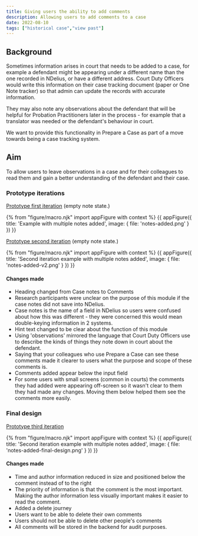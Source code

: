 ```yaml
---
title: Giving users the ability to add comments
description: Allowing users to add comments to a case
date: 2022-08-10
tags: ["historical case","view past"]
---
```


## Background

Sometimes information arises in court that needs to be added to a case, for example a defendant might be appearing under a different name than the one recorded in NDelius, or have a different address. Court Duty Officers would write this information on their case tracking document (paper or One Note tracker) so that admin can update the records with accurate information.

They may also note any observations about the defendant that will be helpful for Probation Practitioners later in the process - for example that a translator was needed or the defendant's behaviour in court.

We want to provide this functionality in Prepare a Case as part of a move towards being a case tracking system.

## Aim

To allow users to leave observations in a case and for their colleagues to read them and gain a better understanding of the defendant and their case.

### Prototype iterations

[Prototype first iteration](https://www.figma.com/proto/5NQ0Exgyebm7IbGqh7wAbS/Nav%2C-Case-progress%2C-comments?page-id=1108%3A7508&node-id=1212-10512&viewport=3675%2C979%2C0.78&scaling=min-zoom&starting-point-node-id=1185%3A8943) (empty note state.)

{% from "figure/macro.njk" import appFigure with context %}
{{ appFigure({
  title: 'Example with multiple notes added',
  image: {
    file: 'notes-added.png'
  }
}) }}

[Prototype second iteration](https://www.figma.com/proto/5NQ0Exgyebm7IbGqh7wAbS/Nav%2C-Case-progress%2C-comments?page-id=1423%3A12824&node-id=1423-13136&viewport=312%2C371%2C0.06&scaling=min-zoom&starting-point-node-id=1423%3A13400) (empty note state.)

{% from "figure/macro.njk" import appFigure with context %}
{{ appFigure({
  title: 'Second iteration example with multiple notes added',
  image: {
    file: 'notes-added-v2.png'
  }
}) }}

#### Changes made

- Heading changed from Case notes to Comments
- Research participants were unclear on the purpose of this module if the case notes did not save into NDelius.
- Case notes is the name of a field in NDelius so users were confused about how this was different - they were concerned this would mean double-keying information in 2 systems.
- Hint text changed to be clear about the function of this module
- Using 'observations' mirrored the language that Court Duty Officers use to describe the kinds of things they note down in court about the defendant.
- Saying that your colleagues who use Prepare a Case can see these comments made it clearer to users what the purpose and scope of these comments is.
- Comments added appear below the input field
- For some users with small screens (common in courts) the comments they had added were appearing off-screen so it wasn't clear to them they had made any changes. Moving them below helped them see the comments more easily.

### Final design

[Prototype third iteration](https://www.figma.com/proto/5NQ0Exgyebm7IbGqh7wAbS/Nav%2C-Case-progress%2C-comments?page-id=1815%3A22083&node-id=1878-24463&viewport=1414%2C550%2C0.24&scaling=min-zoom&starting-point-node-id=1878%3A24463&show-proto-sidebar=1)

{% from "figure/macro.njk" import appFigure with context %}
{{ appFigure({
  title: 'Second iteration example with multiple notes added',
  image: {
    file: 'notes-added-final-design.png'
  }
}) }}

#### Changes made

- Time and author information reduced in size and positioned below the comment instead of to the right
- The priority of information is that the comment is the most important. Making the author information less visually important makes it easier to read the comment.
- Added a delete journey
- Users want to be able to delete their own comments
- Users should not be able to delete other people's comments
- All comments will be stored in the backend for audit purposes.
